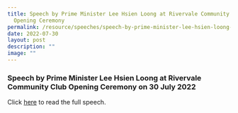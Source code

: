 ```yaml
---
title: Speech by Prime Minister Lee Hsien Loong at Rivervale Community Club
  Opening Ceremony
permalink: /resource/speeches/speech-by-prime-minister-lee-hsien-loong-at-rivervale-community-club/
date: 2022-07-30
layout: post
description: ""
image: ""
---
```

### Speech by Prime Minister Lee Hsien Loong at Rivervale Community Club Opening Ceremony on 30 July 2022


Click [here](/files/NewsRoom/speech-by-prime-minister30-july-2022-at-rivervale-community-club.pdf) to read the full speech.